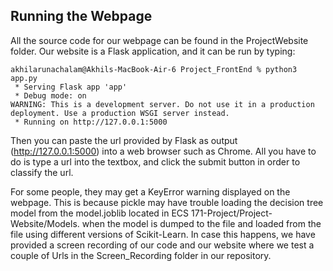 ## Running the Webpage
All the source code for our webpage can be found in the ProjectWebsite folder.
Our website is a Flask application, and it can be run by typing:

```terminal
akhilarunachalam@Akhils-MacBook-Air-6 Project_FrontEnd % python3 app.py
 * Serving Flask app 'app'
 * Debug mode: on
WARNING: This is a development server. Do not use it in a production deployment. Use a production WSGI server instead.
 * Running on http://127.0.0.1:5000
 ```

Then you can paste the url provided by Flask as output (http://127.0.0.1:5000) 
into a web browser such as Chrome. All you have to do is type a url into the 
textbox, and click the submit button in order to classify the url.

For some people, they may get a KeyError warning displayed on the webpage. This 
is because pickle may have trouble loading the decision tree model from the 
model.joblib located in ECS 171-Project/Project-Website/Models. when the model 
is dumped to the file and loaded from the file using different versions of
Scikit-Learn. In case this happens, we have provided a screen recording of our 
code and our website where we test a couple of Urls in the Screen_Recording 
folder in our repository. 

